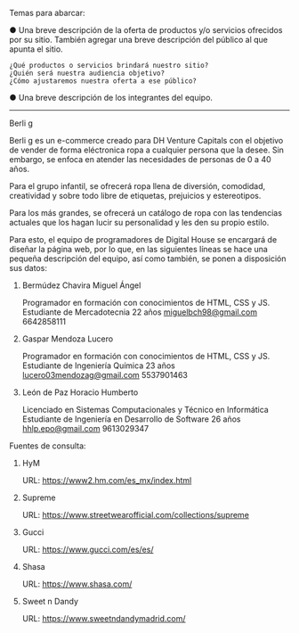 Temas para abarcar:

● Una breve descripción de la oferta de productos y/o servicios ofrecidos por su sitio. También agregar una breve descripción del público al que apunta el sitio.

    ¿Qué productos o servicios brindará nuestro sitio?
    ¿Quién será nuestra audiencia objetivo?
    ¿Cómo ajustaremos nuestra oferta a ese público?

● Una breve descripción de los integrantes del equipo.
_______________________________________________________________________________________________________________

Berli g

Berli g es un e-commerce creado para DH Venture Capitals con el objetivo de vender de forma eléctronica ropa a cualquier persona que la desee. Sin embargo, se enfoca en atender las necesidades de personas de 0 a 40 años. 

Para el grupo infantil, se ofrecerá ropa llena de diversión, comodidad, creatividad y sobre todo libre de etiquetas, prejuicios y estereotipos.

Para los más grandes, se ofrecerá un catálogo de ropa con las tendencias actuales que los hagan lucir su personalidad y les den su propio estilo.



Para esto, el equipo de programadores de Digital House se encargará de diseñar la página web, por lo que, en las siguientes líneas se hace una pequeña descripción del equipo, así como también, se ponen a disposición sus datos:

1. Bermúdez Chavira Miguel Ángel

    Programador en formación con conocimientos de HTML, CSS y JS.
    Estudiante de Mercadotecnia
    22 años
    miguelbch98@gmail.com
    6642858111

2. Gaspar Mendoza Lucero

    Programador en formación con conocimientos de HTML, CSS y JS.
    Estudiante de Ingeniería Química
    23 años
    lucero03mendozag@gmail.com
    5537901463

3. León de Paz Horacio Humberto

    Licenciado en Sistemas Computacionales y Técnico en Informática
    Estudiante de Ingeniería en Desarrollo de Software
    26 años
    hhlp.epo@gmail.com
    9613029347

Fuentes de consulta:

1. HyM

    URL: https://www2.hm.com/es_mx/index.html

2. Supreme

    URL: https://www.streetwearofficial.com/collections/supreme

3. Gucci

    URL: https://www.gucci.com/es/es/

4. Shasa
    
    URL: https://www.shasa.com/ 

5. Sweet n Dandy

    URL: https://www.sweetndandymadrid.com/
